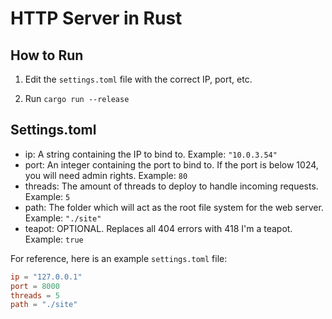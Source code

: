 # HTTP Server in Rust

## How to Run

1. Edit the `settings.toml` file with the correct IP, port, etc.

2. Run `cargo run --release`

## Settings.toml

 - ip: A string containing the IP to bind to. Example: `"10.0.3.54"`
 - port: An integer containing the port to bind to. If the port is below 1024, you will need admin rights. Example: `80`
 - threads: The amount of threads to deploy to handle incoming requests. Example: `5`
 - path: The folder which will act as the root file system for the web server. Example: `"./site"`
 - teapot: OPTIONAL. Replaces all 404 errors with 418 I'm a teapot. Example: `true`

For reference, here is an example `settings.toml` file:

```toml
ip = "127.0.0.1"
port = 8000
threads = 5
path = "./site"
```